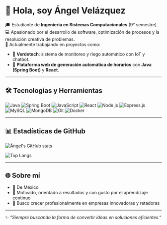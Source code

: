 # 👋 Hola, soy Ángel Velázquez  

🎓 Estudiante de **Ingeniería en Sistemas Computacionales** (9° semestre).  
💻 Apasionado por el desarrollo de software, optimización de procesos y la resolución creativa de problemas.  
🚀 Actualmente trabajando en proyectos como:  
- 🌱 **Verdetech**: sistema de monitoreo y riego automático con IoT y chatbot.  
- 📅 **Plataforma web de generación automática de horarios** con **Java (Spring Boot)** y **React**.  

---

## 🛠️ Tecnologías y Herramientas

![Java](https://img.shields.io/badge/Java-%23ED8B00.svg?style=for-the-badge&logo=openjdk&logoColor=white)
![Spring Boot](https://img.shields.io/badge/Spring%20Boot-%236DB33F.svg?style=for-the-badge&logo=springboot&logoColor=white)
![JavaScript](https://img.shields.io/badge/JavaScript-%23323330.svg?style=for-the-badge&logo=javascript&logoColor=%23F7DF1E)
![React](https://img.shields.io/badge/React-%2320232a.svg?style=for-the-badge&logo=react&logoColor=%2361DAFB)
![Node.js](https://img.shields.io/badge/Node.js-%23339933.svg?style=for-the-badge&logo=node.js&logoColor=white)
![Express.js](https://img.shields.io/badge/Express.js-%23404d59.svg?style=for-the-badge)
![MySQL](https://img.shields.io/badge/MySQL-%2300f.svg?style=for-the-badge&logo=mysql&logoColor=white)
![MongoDB](https://img.shields.io/badge/MongoDB-%234ea94b.svg?style=for-the-badge&logo=mongodb&logoColor=white)
![Git](https://img.shields.io/badge/Git-%23F05032.svg?style=for-the-badge&logo=git&logoColor=white)
![Docker](https://img.shields.io/badge/Docker-%230db7ed.svg?style=for-the-badge&logo=docker&logoColor=white)

---

## 📊 Estadísticas de GitHub  

![Ángel's GitHub stats](https://github-readme-stats.vercel.app/api?username=angelvelazquez&show_icons=true&theme=tokyonight)  

![Top Langs](https://github-readme-stats.vercel.app/api/top-langs/?username=angelvelazquez&layout=compact&theme=tokyonight)

---

## 🌐 Sobre mí
- 📍 De México  
- 🎯 Motivado, orientado a resultados y con gusto por el aprendizaje continuo  
- 🤝 Busco crecer profesionalmente en empresas innovadoras y retadoras  

---

✨ *"Siempre buscando la forma de convertir ideas en soluciones eficientes."*
